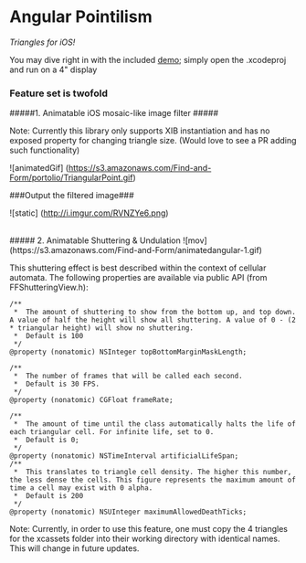 Angular Pointilism
==========
_Triangles for iOS!_

You may dive right in with the included [demo](https://github.com/FindForm/FFAngularPointilism/archive/master.zip); simply open the .xcodeproj and run on a 4" display

### Feature set is twofold 

#####1. Animatable iOS mosaic-like image filter #####

Note: Currently this library only supports XIB instantiation and has no exposed property for changing triangle size. (Would love to see a PR adding such functionality)

![animatedGif]
(https://s3.amazonaws.com/Find-and-Form/portolio/TriangularPoint.gif)

###Output the filtered image###

![static]
(http://i.imgur.com/RVNZYe6.png)

<br />
##### 2. Animatable Shuttering & Undulation
![mov](https://s3.amazonaws.com/Find-and-Form/animatedangular-1.gif)

This shuttering effect is best described within the context of cellular automata. 
The following properties are available via public API (from FFShutteringView.h):
```objc
/**
 *  The amount of shuttering to show from the bottom up, and top down. A value of half the height will show all shuttering. A value of 0 - (2 * triangular height) will show no shuttering.
 *  Default is 100
 */
@property (nonatomic) NSInteger topBottomMarginMaskLength;

/**
 *  The number of frames that will be called each second.
 *  Default is 30 FPS.
 */
@property (nonatomic) CGFloat frameRate;

/**
 *  The amount of time until the class automatically halts the life of each triangular cell. For infinite life, set to 0.
 *  Default is 0;
 */
@property (nonatomic) NSTimeInterval artificialLifeSpan;
/**
 *  This translates to triangle cell density. The higher this number, the less dense the cells. This figure represents the maximum amount of time a cell may exist with 0 alpha. 
 *  Default is 200
 */
@property (nonatomic) NSUInteger maximumAllowedDeathTicks;
```


Note: Currently, in order to use this feature, one must copy the 4 triangles for the xcassets folder into their working directory with identical names. This will change in future updates.

